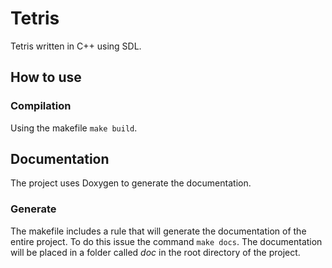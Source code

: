Tetris
======

Tetris written in C++ using SDL.

## How to use

### Compilation
Using the makefile <code>make build</code>.

## Documentation
The project uses Doxygen to generate the documentation.

### Generate
The makefile includes a rule that will generate the documentation of the entire project. To do this issue the command <code>make docs</code>. The documentation will be placed in a folder called <em>doc</em> in the root directory of the project.
